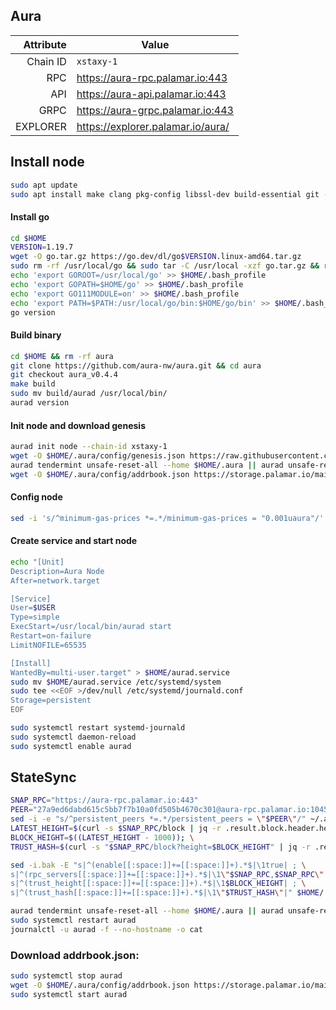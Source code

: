 ## Aura
| Attribute | Value |
|----------:|-------|
| Chain ID         | `xstaxy-1` |
| RPC  | https://aura-rpc.palamar.io:443 |
| API  | https://aura-api.palamar.io:443 |
| GRPC | https://aura-grpc.palamar.io:443 |
| EXPLORER | https://explorer.palamar.io/aura/ |
## Install node
```bash
sudo apt update
sudo apt install make clang pkg-config libssl-dev build-essential git -y
```
#### Install go
```bash
cd $HOME
VERSION=1.19.7
wget -O go.tar.gz https://go.dev/dl/go$VERSION.linux-amd64.tar.gz
sudo rm -rf /usr/local/go && sudo tar -C /usr/local -xzf go.tar.gz && rm go.tar.gz
echo 'export GOROOT=/usr/local/go' >> $HOME/.bash_profile
echo 'export GOPATH=$HOME/go' >> $HOME/.bash_profile
echo 'export GO111MODULE=on' >> $HOME/.bash_profile
echo 'export PATH=$PATH:/usr/local/go/bin:$HOME/go/bin' >> $HOME/.bash_profile && . $HOME/.bash_profile
go version
```
#### Build binary
```bash
cd $HOME && rm -rf aura
git clone https://github.com/aura-nw/aura.git && cd aura
git checkout aura_v0.4.4
make build
sudo mv build/aurad /usr/local/bin/
aurad version
```
#### Init node and download genesis
```bash
aurad init node --chain-id xstaxy-1
wget -O $HOME/.aura/config/genesis.json https://raw.githubusercontent.com/aura-nw/mainnet-artifacts/main/xstaxy-1/genesis.json
aurad tendermint unsafe-reset-all --home $HOME/.aura || aurad unsafe-reset-all
wget -O $HOME/.aura/config/addrbook.json https://storage.palamar.io/mainnet/aura/addrbook.json
```
#### Config node
```bash
sed -i 's/^minimum-gas-prices *=.*/minimum-gas-prices = "0.001uaura"/' $HOME/.aura/config/app.toml
```
#### Create service and start node
```bash
echo "[Unit]
Description=Aura Node
After=network.target

[Service]
User=$USER
Type=simple
ExecStart=/usr/local/bin/aurad start
Restart=on-failure
LimitNOFILE=65535

[Install]
WantedBy=multi-user.target" > $HOME/aurad.service
sudo mv $HOME/aurad.service /etc/systemd/system
sudo tee <<EOF >/dev/null /etc/systemd/journald.conf
Storage=persistent
EOF
```
```bash
sudo systemctl restart systemd-journald
sudo systemctl daemon-reload
sudo systemctl enable aurad
```
## StateSync
```bash
SNAP_RPC="https://aura-rpc.palamar.io:443"
PEER="27a9ed6dabd615c5bb7f7b10a0fd505b4670c301@aura-rpc.palamar.io:10456"
sed -i -e "s/^persistent_peers *=.*/persistent_peers = \"$PEER\"/" ~/.aura/config/config.toml
LATEST_HEIGHT=$(curl -s $SNAP_RPC/block | jq -r .result.block.header.height); \
BLOCK_HEIGHT=$((LATEST_HEIGHT - 1000)); \
TRUST_HASH=$(curl -s "$SNAP_RPC/block?height=$BLOCK_HEIGHT" | jq -r .result.block_id.hash)

sed -i.bak -E "s|^(enable[[:space:]]+=[[:space:]]+).*$|\1true| ; \
s|^(rpc_servers[[:space:]]+=[[:space:]]+).*$|\1\"$SNAP_RPC,$SNAP_RPC\"| ; \
s|^(trust_height[[:space:]]+=[[:space:]]+).*$|\1$BLOCK_HEIGHT| ; \
s|^(trust_hash[[:space:]]+=[[:space:]]+).*$|\1\"$TRUST_HASH\"|" $HOME/.aura/config/config.toml

aurad tendermint unsafe-reset-all --home $HOME/.aura || aurad unsafe-reset-all
sudo systemctl restart aurad 
journalctl -u aurad -f --no-hostname -o cat
```
### Download addrbook.json:
```bash
sudo systemctl stop aurad
wget -O $HOME/.aura/config/addrbook.json https://storage.palamar.io/mainnet/aura/addrbook.json
sudo systemctl start aurad
```
